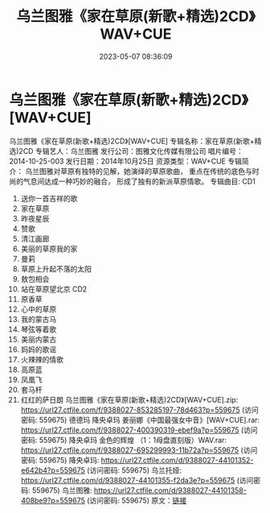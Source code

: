 ﻿---
title: 乌兰图雅《家在草原(新歌+精选)2CD》WAV+CUE
date: 2023-05-07 08:36:09
categories: WAV车载音乐、镜像
tags: 华语中文
---
# 乌兰图雅《家在草原(新歌+精选)2CD》[WAV+CUE]

乌兰图雅《家在草原(新歌+精选)2CD》[WAV+CUE]
专辑名称：家在草原(新歌+精选)2CD
专辑艺人：乌兰图雅
发行公司：图雅文化传媒有限公司
唱片编号：2014-10-25-003
发行日期：2014年10月25日
资源类型：WAV+CUE
专辑简介：
乌兰图雅对草原有独特的见解，她演绎的草原歌曲，
重点在传统的底色与时尚的气息间达成一种巧妙的融合，
形成了独有的新派草原情歌。
专辑曲目:
CD1
01. 送你一首吉祥的歌
02. 家在草原
03. 昨夜星辰
04. 赞歌
05. 清江画廊
06. 美丽的草原我的家
07. 曼莉
08. 草原上升起不落的太阳
09. 敖包相会
10. 站在草原望北京
CD2
01. 原香草
02. 心中的草原
03. 我的蒙古马
04. 琴弦等着歌
05. 美丽内蒙古
06. 妈妈的歌谣
07. 火辣辣的情歌
08. 高原蓝
09. 凤凰飞
10. 套马杆
11. 红红的萨日朗
乌兰图雅《家在草原(新歌+精选)2CD》[WAV+CUE].zip: https://url27.ctfile.com/f/9388027-853285197-78d463?p=559675
(访问密码: 559675)
德德玛 降央卓玛 姜丽娜《中国最强女中音》[WAV+CUE].rar: https://url27.ctfile.com/f/9388027-400390319-ebef9a?p=559675
(访问密码: 559675)
降央卓玛 金色的辉煌 （1：1母盘直刻版）WAV.rar: https://url27.ctfile.com/f/9388027-695299993-11b72a?p=559675
(访问密码: 559675)
降央卓玛: https://url27.ctfile.com/d/9388027-44101352-e642b4?p=559675
(访问密码: 559675)
乌兰托娅: https://url27.ctfile.com/d/9388027-44101355-f2da3e?p=559675
(访问密码: 559675)
乌兰图雅: https://url27.ctfile.com/d/9388027-44101358-408be9?p=559675
(访问密码: 559675)
原文：[链接](https://blog.sina.com.cn/s/blog_1647c7e76010311rq.html)